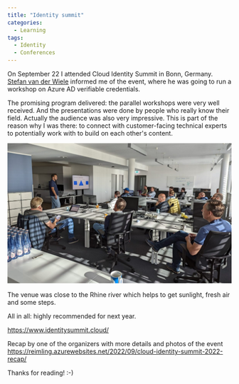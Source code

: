 ```yaml
---
title: "Identity summit"
categories:
  - Learning
tags:
  - Identity
  - Conferences
---
```


On September 22 I attended Cloud Identity Summit in Bonn, Germany. [Stefan van der Wiele](https://twitter.com/wiele) informed me of the event, where he was going to run a workshop on Azure AD verifiable credentials.

The promising program delivered: the parallel workshops were very well received. And the presentations were done by people who really know their field. Actually the audience was also very impressive. This is part of the reason why I was there: to connect with customer-facing technical experts to potentially work with to build on each other's content.

![Cloud identity summit](../assets/images/2022-09-23-identity-summit.jpg)

The venue was close to the Rhine river which helps to get sunlight, fresh air and some steps.

All in all: highly recommended for next year.

https://www.identitysummit.cloud/

Recap by one of the organizers with more details and photos of the event
https://reimling.azurewebsites.net/2022/09/cloud-identity-summit-2022-recap/

Thanks for reading! :-)
